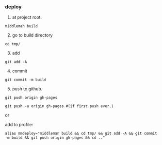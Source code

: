 ### deploy

1. at project root.

  `middleman build`

2. go to build directory

  `cd tmp/`

3. add

  `git add -A`

4. commit

  `git commit -m build`

5. push to github.

  `git push origin gh-pages`

  `git push -u origin gh-pages #(if first push ever.)`

or

add to profile:

`alias mmdeploy="middleman build && cd tmp/ && git add -A && git commit -m build && git push origin gh-pages && cd .."`
